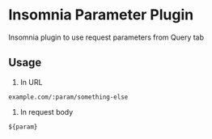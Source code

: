 # Insomnia Parameter Plugin
Insomnia plugin to use request parameters from Query tab

## Usage
1. In URL

```
example.com/:param/something-else
```

1. In request body

```
${param}
```

